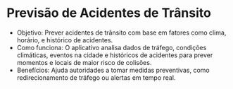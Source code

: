 # Previsão de Acidentes de Trânsito

- Objetivo: Prever acidentes de trânsito com base em fatores como clima, horário, e histórico de acidentes.
- Como funciona: O aplicativo analisa dados de tráfego, condições climáticas, eventos na cidade e históricos de acidentes para prever momentos e locais de maior risco de colisões.
- Benefícios: Ajuda autoridades a tomar medidas preventivas, como redirecionamento de tráfego ou alertas em tempo real.
